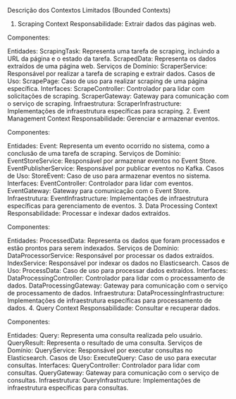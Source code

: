 Descrição dos Contextos Limitados (Bounded Contexts)
1. Scraping Context
Responsabilidade: Extrair dados das páginas web.

Componentes:

Entidades:
ScrapingTask: Representa uma tarefa de scraping, incluindo a URL da página e o estado da tarefa.
ScrapedData: Representa os dados extraídos de uma página web.
Serviços de Domínio:
ScraperService: Responsável por realizar a tarefa de scraping e extrair dados.
Casos de Uso:
ScrapePage: Caso de uso para realizar scraping de uma página específica.
Interfaces:
ScrapeController: Controlador para lidar com solicitações de scraping.
ScraperGateway: Gateway para comunicação com o serviço de scraping.
Infraestrutura:
ScraperInfrastructure: Implementações de infraestrutura específicas para scraping.
2. Event Management Context
Responsabilidade: Gerenciar e armazenar eventos.

Componentes:

Entidades:
Event: Representa um evento ocorrido no sistema, como a conclusão de uma tarefa de scraping.
Serviços de Domínio:
EventStoreService: Responsável por armazenar eventos no Event Store.
EventPublisherService: Responsável por publicar eventos no Kafka.
Casos de Uso:
StoreEvent: Caso de uso para armazenar eventos no sistema.
Interfaces:
EventController: Controlador para lidar com eventos.
EventGateway: Gateway para comunicação com o Event Store.
Infraestrutura:
EventInfrastructure: Implementações de infraestrutura específicas para gerenciamento de eventos.
3. Data Processing Context
Responsabilidade: Processar e indexar dados extraídos.

Componentes:

Entidades:
ProcessedData: Representa os dados que foram processados e estão prontos para serem indexados.
Serviços de Domínio:
DataProcessorService: Responsável por processar os dados extraídos.
IndexService: Responsável por indexar os dados no Elasticsearch.
Casos de Uso:
ProcessData: Caso de uso para processar dados extraídos.
Interfaces:
DataProcessingController: Controlador para lidar com o processamento de dados.
DataProcessingGateway: Gateway para comunicação com o serviço de processamento de dados.
Infraestrutura:
DataProcessingInfrastructure: Implementações de infraestrutura específicas para processamento de dados.
4. Query Context
Responsabilidade: Consultar e recuperar dados.

Componentes:

Entidades:
Query: Representa uma consulta realizada pelo usuário.
QueryResult: Representa o resultado de uma consulta.
Serviços de Domínio:
QueryService: Responsável por executar consultas no Elasticsearch.
Casos de Uso:
ExecuteQuery: Caso de uso para executar consultas.
Interfaces:
QueryController: Controlador para lidar com consultas.
QueryGateway: Gateway para comunicação com o serviço de consultas.
Infraestrutura:
QueryInfrastructure: Implementações de infraestrutura específicas para consultas.

